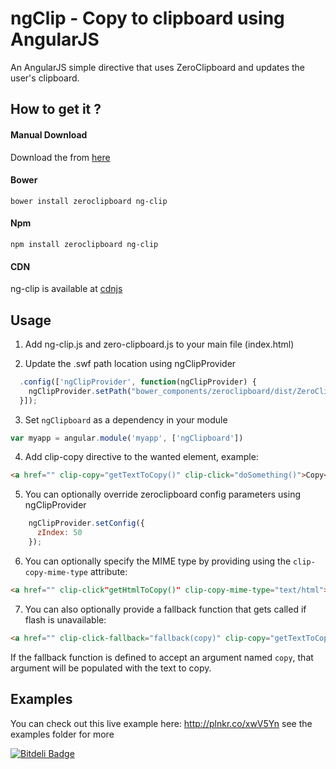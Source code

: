 ngClip - Copy to clipboard using AngularJS
=======

An AngularJS simple directive that uses ZeroClipboard and updates the user's clipboard.


## How to get it ?

#### Manual Download
Download the from [here](https://github.com/asafdav/ng-clip/releases)

#### Bower
```
bower install zeroclipboard ng-clip
```

#### Npm
```
npm install zeroclipboard ng-clip
```

#### CDN
ng-clip is available at [cdnjs](http://www.cdnjs.com/libraries/ng-clip)


## Usage

1. Add ng-clip.js and zero-clipboard.js to your main file (index.html)

2. Update the .swf path location using ngClipProvider
  ```javascript
    .config(['ngClipProvider', function(ngClipProvider) {
      ngClipProvider.setPath("bower_components/zeroclipboard/dist/ZeroClipboard.swf");
    }]);
  ```

3. Set `ngClipboard` as a dependency in your module
  ```javascript
  var myapp = angular.module('myapp', ['ngClipboard'])
  ```

4. Add clip-copy directive to the wanted element, example:
  ```html
  <a href="" clip-copy="getTextToCopy()" clip-click="doSomething()">Copy</a>
  ```

5. You can optionally override zeroclipboard config parameters using ngClipProvider
  ```javascript
      ngClipProvider.setConfig({
        zIndex: 50
      });
  ```

6. You can optionally specify the MIME type by providing using the `clip-copy-mime-type` attribute:
  ```html
  <a href="" clip-click"getHtmlToCopy()" clip-copy-mime-type="text/html">Copy HTML</a>
  ```

7. You can also optionally provide a fallback function that gets called if flash is unavailable:
  ```html
  <a href="" clip-click-fallback="fallback(copy)" clip-copy="getTextToCopy()" clip-click="doSomething()">Copy</a>
  ```

  If the fallback function is defined to accept an argument named `copy`, that argument will be populated with the text to copy.

## Examples
You can check out this live example here: http://plnkr.co/xwV5Yn
see the examples folder for more


[![Bitdeli Badge](https://d2weczhvl823v0.cloudfront.net/asafdav/ng-clip/trend.png)](https://bitdeli.com/free "Bitdeli Badge")

